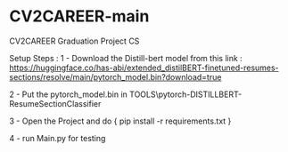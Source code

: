 # CV2CAREER-main
CV2CAREER Graduation Project CS

Setup Steps : 
1 - Download the Distill-bert model from this link : 
https://huggingface.co/has-abi/extended_distilBERT-finetuned-resumes-sections/resolve/main/pytorch_model.bin?download=true

2 - Put the pytorch_model.bin in TOOLS\pytorch-DISTILLBERT-ResumeSectionClassifier

3 - Open the Project and do { pip install -r requirements.txt }

4 - run Main.py for testing

